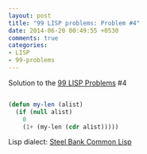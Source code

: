```yaml
---
layout: post
title: "99 LISP problems: Problem #4"
date: 2014-06-20 00:49:55 +0530
comments: true
categories: 
- LISP
- 99-problems
---
```


Solution to the [99 LISP Problems][99prob] #4


```cl

(defun my-len (alist)
  (if (null alist)
    0
    (1+ (my-len (cdr alist)))))

```


Lisp dialect: [Steel Bank Common Lisp][sbcl]

<!--links-->
[99prob]: http://www.ic.unicamp.br/~meidanis/courses/mc336/2006s2/funcional/L-99_Ninety-Nine_Lisp_Problems.html
[sbcl]: http://www.sbcl.org/
